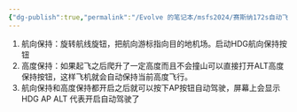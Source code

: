 ```yaml
---
{"dg-publish":true,"permalink":"/Evolve 的笔记本/msfs2024/赛斯纳172s自动飞行/","created":"2025-01-18T00:31:51.701+08:00"}
---
```


1. 航向保持：旋转航线旋钮，把航向游标指向目的地机场。启动HDG航向保持按钮
2. 高度保持：如果起飞之后爬升了一定高度而且不会撞山可以直接打开ALT高度保持按钮，这样飞机就会自动保持当前高度飞行。
3. 航向保持和高度保持都开启之后就可以按下AP按钮自动驾驶，屏幕上会显示HDG AP ALT 代表开启自动驾驶了

